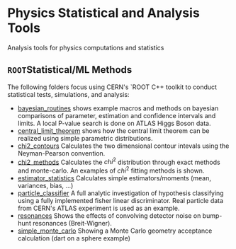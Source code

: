 # Physics Statistical and Analysis Tools

Analysis tools for physics computations and statistics

## `ROOT`Statistical/ML Methods

The following folders focus using CERN's `ROOT C++ toolkit to conduct statistical tests, simulations, and analysis:

- [bayesian_routines](bayesian_routines/) shows example macros and methods on bayesian comparisons of parameter,
estimation and confidence intervals and limits. A local P-value search is done on ATLAS Higgs Boson data.
- [central_limit_theorem](central_limit_theorem/) shows how the central limit theorem can be realized using simple
parametric distributions.
- [chi2_contours](chi2_contours/) Calculates the two dimensional contour intevals using the Neyman-Pearson convention.
- [chi2_methods](chi2_methods/) Calculates the $chi^2$ distribution through exact methods and monte-carlo. An examples of $chi^2$ fitting methods is shown.
- [estimator_statistics](estimator_statistics/) Calculates simple estimators/moments (mean, variances, bias, ...)
- [particle_classifier](particle_classifier/) A full analytic investigation of hypothesis classifying using a fully implemented fisher linear discriminator. Real particle data from CERN's ATLAS experiment is used as an example.
- [resonances](resonances/) Shows the effects of convolving detector noise on bump-hunt resonances (Breit-Wigner).
- [simple_monte_carlo](simple_monte_carlo/) Showing a Monte Carlo geometry acceptance calculation (dart on a sphere example)

